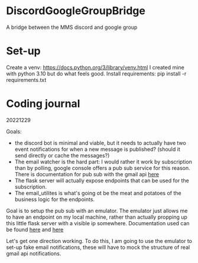 # DiscordGoogleGroupBridge
A bridge between the MMS discord and google group 

# Set-up
Create a venv: https://docs.python.org/3/library/venv.html
I created mine with python 3.10 but do what feels good. 
Install requirements: pip install -r requirements.txt


# Coding journal
20221229

Goals:
- the discord bot is minimal and viable, but it needs to actually have two event notifications for when a new message is published? (should it send directly or cache the messages?)
- The email watcher is the hard part: I would rather it work by subscription than by polling, google console offers a pub sub service for this reason. There is documentation for pub sub with the gmail api [here](https://developers.google.com/gmail/api/guides/push)
- The flask server will actually expose endpoints that can be used for the subscription. 
- The email_utilites is what's going ot be the meat and potatoes of the business logic for the endpoints. 

Goal is to setup the pub sub with an emulator. The emulator just allows me to have an endpoint on my local machine, rather than actually propping up this little flask server with a visible ip somewhere. Documentation used can be found [here](https://cloud.google.com/pubsub/docs/emulator#windows) and [here]()

Let's get one direction working. To do this, I am going to use the emulator to set-up fake email notifications, these will have to mock the structure of real gmail api notifications. 


